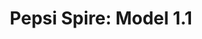 ---
title: 'Pepsi Spire: Model 1.1'
titleTemplate: false
description: 'Information about the Pepsi Spire model version 1.1'
outline: deep
---